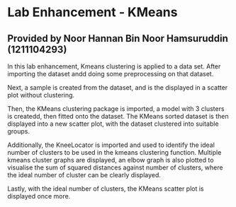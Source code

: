 # Lab Enhancement - KMeans

## Provided by Noor Hannan Bin Noor Hamsuruddin (1211104293)

In this lab enhancement, Kmeans clustering is applied to a data set. After importing the dataset andd doing some preprocessing on that dataset.

Next, a sample is created from the dataset, and is the displayed in a scatter plot without clustering.

Then, the KMeans clustering package is imported, a model with 3 clusters is createdd, then fitted onto the dataset. The KMeans sorted dataset is then displayed into a new scatter plot, with the dataset clustered into suitable groups.

Additionally, the KneeLocator is imported and used to identify the ideal number of clusters to be used in the kmeans clustering function. Multiple kmeans cluster graphs are displayed, an elbow graph is also plotted to visualise the sum of squared distances against number of clusters, where the ideal number of cluster can be clearly displayed.

Lastly, with the ideal number of clusters, the KMeans scatter plot is displayed once more.
